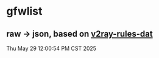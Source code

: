 # gfwlist
## raw -> json, based on [v2ray-rules-dat](https://github.com/Loyalsoldier/v2ray-rules-dat)
Thu May 29 12:00:54 PM CST 2025

